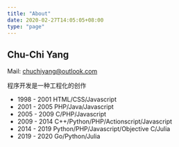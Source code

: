 ```yaml
---
title: "About"
date: 2020-02-27T14:05:05+08:00
type: "page"
---
```


## Chu-Chi Yang

Mail: [chuchiyang@outlook.com](mailto:chuchiyang@outlook.com)

程序开发是一种工程化的创作

* 1998 - 2001 HTML/CSS/Javascript
* 2001 - 2005 PHP/Java/Javascript
* 2005 - 2009 C/PHP/Javascript
* 2009 - 2014 C++/Python/PHP/Actionscript/Javascript
* 2014 - 2019 Python/PHP/Javascript/Objective C/Julia
* 2019 - 2020 Go/Python/Julia
